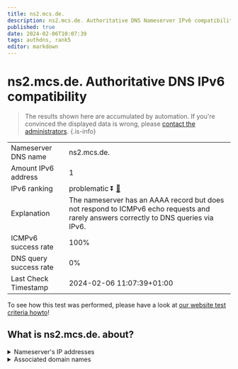 ```yaml
---
title: ns2.mcs.de.
description: ns2.mcs.de. Authoritative DNS Nameserver IPv6 compatibility
published: true
date: 2024-02-06T10:07:39
tags: authdns, rank5
editor: markdown
---
```


# ns2.mcs.de. Authoritative DNS IPv6 compatibility

> The results shown here are accumulated by automation. If you're convinced the displayed data is wrong, please [contact the administrators](/howto/chat). 
{.is-info}




|   |   |
| - | - |
| Nameserver DNS name | ns2.mcs.de.
| Amount IPv6 address | 1
| IPv6 ranking | problematic :arrow_double_down: [🔗](/howto/ranking) |
| Explanation | The nameserver has an AAAA record but does not respond to ICMPv6 echo requests and rarely answers correctly to DNS queries via IPv6. |
| ICMPv6 success rate | 100%|
| DNS query success rate | 0% |
| Last Check Timestamp | 2024-02-06 11:07:39+01:00 |

To see how this test was performed, please have a look at [our website test criteria howto](/howto/testcriteria/authdns)!


## What is ns2.mcs.de. about?




<details>
<summary>Nameserver's IP addresses</summary>

2a09:2040:0:f::10

</details>



<details>
<summary>Associated domain names</summary>

www.hamburg.de

</details>
